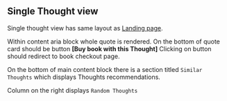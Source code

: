 ## Single Thought view

Single thought view has same layout as [Landing page](./landing-page.md).

Within content aria block whole quote is rendered. On the bottom of quote card should be button **[Buy book with this Thought]**
Clicking on button should redirect to book checkout page.

On the bottom of main content block there is a section  titled `Similar Thoughts` which displays Thoughts recommendations.

Column on the right displays `Random Thoughts` 